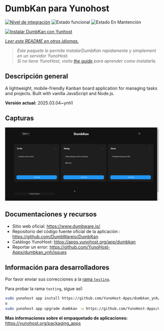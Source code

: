 <!--
Este archivo README esta generado automaticamente<https://github.com/YunoHost/apps/tree/master/tools/readme_generator>
No se debe editar a mano.
-->

# DumbKan para Yunohost

[![Nivel de integración](https://apps.yunohost.org/badge/integration/dumbkan)](https://ci-apps.yunohost.org/ci/apps/dumbkan/)
![Estado funcional](https://apps.yunohost.org/badge/state/dumbkan)
![Estado En Mantención](https://apps.yunohost.org/badge/maintained/dumbkan)

[![Instalar DumbKan con Yunhost](https://install-app.yunohost.org/install-with-yunohost.svg)](https://install-app.yunohost.org/?app=dumbkan)

*[Leer este README en otros idiomas.](./ALL_README.md)*

> *Este paquete le permite instalarDumbKan rapidamente y simplement en un servidor YunoHost.*  
> *Si no tiene YunoHost, visita [the guide](https://yunohost.org/install) para aprender como instalarla.*

## Descripción general

A lightweight, mobile-friendly Kanban board application for managing tasks and projects. Built with vanilla JavaScript and Node.js.


**Versión actual:** 2025.03.04~ynh1

## Capturas

![Captura de DumbKan](./doc/screenshots/screenshot.png)

## Documentaciones y recursos

- Sitio web oficial: <https://www.dumbware.io/>
- Repositorio del código fuente oficial de la aplicación : <https://github.com/DumbWareio/DumbKan>
- Catálogo YunoHost: <https://apps.yunohost.org/app/dumbkan>
- Reportar un error: <https://github.com/YunoHost-Apps/dumbkan_ynh/issues>

## Información para desarrolladores

Por favor enviar sus correcciones a la [rama `testing`](https://github.com/YunoHost-Apps/dumbkan_ynh/tree/testing).

Para probar la rama `testing`, sigue asÍ:

```bash
sudo yunohost app install https://github.com/YunoHost-Apps/dumbkan_ynh/tree/testing --debug
o
sudo yunohost app upgrade dumbkan -u https://github.com/YunoHost-Apps/dumbkan_ynh/tree/testing --debug
```

**Mas informaciones sobre el empaquetado de aplicaciones:** <https://yunohost.org/packaging_apps>
